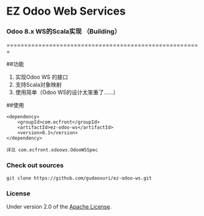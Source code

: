 EZ Odoo Web Services
===
### Odoo 8.x WS的Scala实现 （Building）

 =======================================================

##功能

1. 实现Odoo WS 的接口
1. 支持Scala对象映射
1. 使用简单（Odoo WS的设计太笨重了……）

##使用

    <dependency>
        <groupId>com.ecfront</groupId>
        <artifactId>ez-odoo-ws</artifactId>
        <version>0.1</version>
    </dependency>

    详见 com.ecfront.odoows.OdooWSSpec

### Check out sources
`git clone https://github.com/gudaoxuri/ez-odoo-ws.git`

### License

Under version 2.0 of the [Apache License][].

[Apache License]: http://www.apache.org/licenses/LICENSE-2.0


